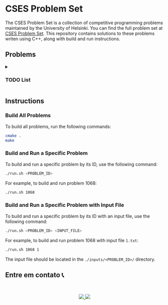 # CSES Problem Set

The CSES Problem Set is a collection of competitive programming problems maintained by the University of Helsinki. You can find the full problem set at [CSES Problem Set](https://cses.fi/problemset/). This repository contains solutions to these problems writen using C++, along with build and run instructions.

## Problems

<details>
<summary><h3>TODO List</h3></summary>

<details>
<summary>Introductory Problems</summary>


- [x] [1068 - Weird Algorithm](https://cses.fi/problemset/task/1068) [[SOLUTION](./problems/q1068.cpp)]
- [x] [1083 - Missing Number](https://cses.fi/problemset/task/1083) [[SOLUTION](./problems/q1083.cpp)]
- [x] [1069 - Repetitions](https://cses.fi/problemset/task/1069) [[SOLUTION](./problems/q1069.cpp)]
- [ ] [1094 - Increasing Array](https://cses.fi/problemset/task/1094) [[SOLUTION](./problems/q1094.cpp)]
- [ ] [1070 - Permutations](https://cses.fi/problemset/task/1070)
- [ ] [1096 - Number Spiral](https://cses.fi/problemset/task/1096)
- [ ] [1097 - Two Knights](https://cses.fi/problemset/task/1097)
- [ ] [1098 - Two Sets](https://cses.fi/problemset/task/1098)
- [ ] [1099 - Bit Strings](https://cses.fi/problemset/task/1099)
- [ ] [1100 - Trailing Zeros](https://cses.fi/problemset/task/1100)
- [ ] [1101 - Coin Piles](https://cses.fi/problemset/task/1101)
- [ ] [1102 - Palindrome Reorder](https://cses.fi/problemset/task/1102)
- [ ] [1103 - Gray Code](https://cses.fi/problemset/task/1103)
- [ ] [1104 - Tower of Hanoi](https://cses.fi/problemset/task/1104)
- [ ] [1105 - Creating Strings](https://cses.fi/problemset/task/1105)
- [ ] [1106 - Apple Division](https://cses.fi/problemset/task/1106)
- [ ] [1107 - Chessboard and Queens](https://cses.fi/problemset/task/1107)
- [ ] [1108 - Digit Queries](https://cses.fi/problemset/task/1108)

</details>

</details>

## Instructions

### Build All Problems

To build all problems, run the following commands:

```bash
cmake .
make
```

### Build and Run a Specific Problem

To build and run a specific problem by its ID, use the following command:

```bash
./run.sh <PROBLEM_ID>
```

For example, to build and run problem 1068:

```bash
./run.sh 1068
```

### Build and Run a Specific Problem with Input File

To build and run a specific problem by its ID with an input file, use the following command:

```bash
./run.sh <PROBLEM_ID> <INPUT_FILE>
```

For example, to build and run problem 1068 with input file `1.txt`:

```bash
./run.sh 1068 1
```

The input file should be located in the `./inputs/<PROBLEM_ID>/` directory.


## Entre em contato 📞

<br>

<p align="center">
<a href="https://www.linkedin.com/in/luis-felipe-vanin-martins-5a5b38215">
<img src="https://img.shields.io/badge/-LinkedIn-black.svg?style=for-the-badge&logo=linkedin&colorB=blue">
</a>
<a href="mailto:luisfvanin2@gmail.com">
<img src="https://img.shields.io/badge/Gmail:%20luisfvanin2@gmail.com-D14836?style=for-the-badge&logo=gmail&logoColor=white">
</a>